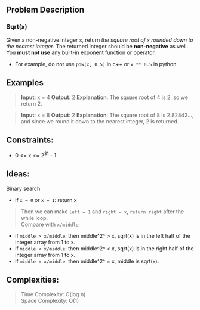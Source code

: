 ## Problem Description

### Sqrt(x)

Given a non-negative integer `x`, return *the square root of `x` rounded down to the nearest integer*. The returned integer should be **non-negative** as well.  
You **must not use** any built-in exponent function or operator.  
- For example, do not use `pow(x, 0.5)` in c++ or `x ** 0.5` in python.


## Examples

>**Input**: x = 4
>**Output**: 2
>**Explanation**: The square root of 4 is 2, so we return 2.

>**Input**: x = 8
>**Output**: 2
>**Explanation**: The square root of 8 is 2.82842..., and since we round it down to the nearest integer, 2 is returned.


## Constraints:

- 0 <= x <= $2^31$ - 1  


## Ideas:

Binary search.  

- if `x = 0` or `x = 1`: return x
>Then we can make `left = 1` and `right = x`, `return right` after the while loop.  
Compare with `x/middle`:
- if `middle > x/middle`: then middle^2^ > x, sqrt(x) is in the left half of the integer array from 1 to x.
- if `middle < x/middle`: then middle^2^ < x, sqrt(x) is in the right half of the integer array from 1 to x.
- if `middle = x/middle`: then middle^2^ = x, middle is sqrt(x).


## Complexities:

>Time Complexity: O(log n)  
>Space Complexity: O(1)  